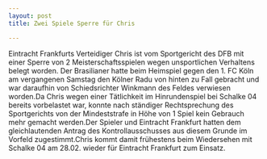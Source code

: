 ```yaml
---
layout: post
title: Zwei Spiele Sperre für Chris

---
```


Eintracht Frankfurts Verteidiger Chris ist vom Sportgericht des DFB mit einer Sperre von 2 Meisterschaftsspielen wegen unsportlichen Verhaltens belegt worden. Der Brasilianer hatte beim Heimspiel gegen den 1. FC Köln am vergangenen Samstag den Kölner Radu von hinten zu Fall gebracht und war daraufhin von Schiedsrichter Winkmann des Feldes verwiesen worden.Da Chris wegen einer Tätlichkeit im Hinrundenspiel bei Schalke 04 bereits vorbelastet war, konnte nach ständiger Rechtsprechung des Sportgerichts von der Mindeststrafe in Höhe von 1 Spiel kein Gebrauch mehr gemacht werden.Der Spieler und Eintracht Frankfurt hatten dem gleichlautenden Antrag des Kontrollausschusses aus diesem Grunde im Vorfeld zugestimmt.Chris kommt damit frühestens beim Wiedersehen mit Schalke 04 am 28.02. wieder für Eintracht Frankfurt zum Einsatz.



